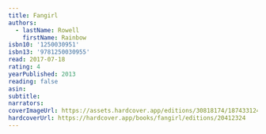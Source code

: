 ```yaml
---
title: Fangirl
authors:
  - lastName: Rowell
    firstName: Rainbow
isbn10: '1250030951'
isbn13: '9781250030955'
read: 2017-07-18
rating: 4
yearPublished: 2013
reading: false
asin:
subtitle:
narrators:
coverImageUrl: https://assets.hardcover.app/editions/30818174/1874331241849714.jpg
hardcoverUrl: https://hardcover.app/books/fangirl/editions/20412324
---
```

